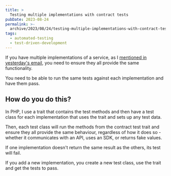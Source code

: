 ```yaml
---
title: >
  Testing multiple implementations with contract tests
pubDate: 2023-08-24
permalink: >-
  archive/2023/08/24/testing-multiple-implementations-with-contract-tests
tags:
  - automated-testing
  - test-driven-development
---
```


If you have multiple implementations of a service, as I [mentioned in yesterday's email](https://www.oliverdavies.uk/archive/2023/08/23/dont-use-third-party-services-directly), you need to ensure they all provide the same functionality.

You need to be able to run the same tests against each implementation and have them pass.

## How do you do this?

In PHP, I use a trait that contains the test methods and then have a test class for each implementation that uses the trait and sets up any test data.

Then, each test class will run the methods from the contract test trait and ensure they all provide the same behaviour, regardless of how it does so - whether it communicates with an API, uses an SDK, or returns fake values.

If one implementation doesn't return the same result as the others, its test will fail.

If you add a new implementation, you create a new test class, use the trait and get the tests to pass.

